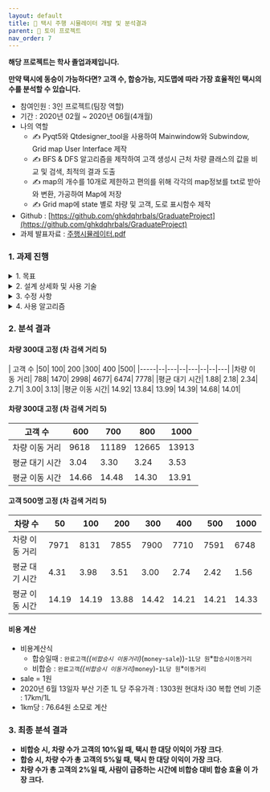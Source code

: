```yaml
---
layout: default
title: 🚖 택시 주행 시뮬레이터 개발 및 분석결과
parent: 📌 토이 프로젝트
nav_order: 7
---
```


**해당 프로젝트는 학사 졸업과제입니다.**

**만약 택시에 동승이 가능하다면? 고객 수, 합승가능, 지도맵에 따라 가장 효율적인 택시의 수를 분석할 수 있습니다.**

* 참여인원 : 3인 프로젝트(팀장 역할)
* 기간 : 2020년 02월 ~ 2020년 06월(4개월)
* 나의 역할
  * ✍️ Pyqt5와 Qtdesigner_tool을 사용하여 Mainwindow와 Subwindow, Grid map User Interface 제작
  * ✍️ BFS & DFS 알고리즘을 제작하여 고객 생성시 근처 차량 클래스의 값을 비교 및 검색, 최적의 결과 도출
  * ✍️ map의 개수를 10개로 제한하고 편의를 위해 각각의 map정보를 txt로 받아와 변환, 가공하여 Map에 저장
  * ✍️ Grid map에 state 별로 차량 및 고객, 도로 표시함수 제작
* Github : [https://github.com/ghkdqhrbals/GraduateProject](https://github.com/ghkdqhrbals/GraduateProject)
* 과제 발표자료 : [주행시뮬레이터.pdf](https://ghkdqhrbals.github.io/portfolios/assets/img/terms/주행시뮬레이터.pdf)

### 1. **과제 진행**

<details><summary> 1. 목표 </summary><div markdown="1">

자동 배차 및 주행경로 탐색 알고리즘 시뮬레이터를 제작한다. 그리고 **택시와 고객간 최적의 비율을 제시**한다. 

1. 사용자가 배차를 요청하면 자동으로 주변의 차를 배차하고 목적지까지 주행하는 경로를 나타내는 알고리즘을 구상하고, 이를 테스트하는 시뮬레이터를 만든다
2. 차량의 수, 고객의 수, 합승여부 등의 조건이 바뀔 때 어떤 알고리즘이 효율적인지 결과를 보여준다.

</div></details>

<details><summary> 2. 설계 상세화 및 사용 기술 </summary><div markdown="1">

-	PyQt5의 Qtdesign 툴을 사용하여 UI를 만든다.
-	최단 경로는 다익스트라 알고리즘을 이용해 탐색한다.
-	자동차와 사용자가 움직이는 동선을 맵에 표시한다.
-	BFS를 사용하여 사용자 근처의 자동차를 구한다.
-	맵 클래스를 통해 현재 상태를 파악한다.
-	car과 customer 클래스를 만들어 알고리즘에 필요한 정보들을 저장한다.
-	여러가지 조건을 설정할 수 있도록 하고 어떤 조건일 때 가장 효율적인지 판단할 수 있도록 결과를 표시한다.
-	다음과 같은 조건을 가진 알고리즘을 시뮬레이션 할 수 있다.
◦	합승 불가능 (1 : 1 배치)
◦	합승 가능 	(1 : N 배치, 먼저 탑승한 인원 먼저 처리)
◦	합승 시 최단 경로 수정 	(1 : N 배치, 목적지가 가까운 순으로 처리)
-	지도 상 경로의 가중치는 1로 일반화한다.
-	10개의 맵을 text파일로 생성해 읽어올 수 있다.
-	10개의 콜 시나리오를 만들고, 이를 바탕으로 테스트를 수행한다.
-	차량 총 이동거리, 고객의 평균 대기시간, 이동시간을 알고리즘별로 종합하여 화면에 표시한다.
-	고객 생성 시 근처 차량이 없을 때, 고객의 콜을 취소한다.

</div></details>

<details><summary> 3. 수정 사항 </summary><div markdown="1">

1.	맵 생성 함수 수정
여러 알고리즘에서 변수를 바꾸며 시뮬레이션을 수행할 때 고정된 환경을 만들 수 있도록 기존에 무작위로 생성되던 맵을 txt 파일로 만든 뒤 읽어오는 방식으로 수정했다.
2.	합승 알고리즘 추가
기존에는 합승 조건을 고려하지 않고 차량과 고객을 1 : 1 대응만을 처리하는 알고리즘만 존재했지만, 합승 조건을 고려하는 새로운 알고리즘이 추가됐다.
3.	시뮬레이션 결과 표시
기존에는 시간경과 버튼을 통해 차량과 사람이 어떤 식으로 움직이는지 나타냈다. 알고리즘이 추가되면서 알고리즘 별로 시뮬레이션 결과를 비교할 수 있도록 고객의 대기 시간, 목적지까지 걸린 시간, 차량의 이동 거리 등을 결과에 표시하도록 수정했다.
4.	UI 수정
변경 전 UI는 변수 입력이 불가능하고 시간에 따른 변화를 관찰만 할 수 있었다. 변경 후 UI는 메인 윈도우와 서브 윈도우로 나뉘었다. 메인 윈도우는 여러가지 변수나 원하는 알고리즘을 입력할 수 있고, 시뮬레이션 과정 및 결과를 보여주는 서브 윈도우에는 한번에 시뮬레이션을 완료할 수 있도록 skip 버튼을 추가했다.

</div></details>

<details><summary> 4. 사용 알고리즘 </summary><div markdown="1">

1. 고객 발생 처리 함수
2. 시간 경과 함수
3. BFS 함수
4. 고객 클래스 관리
5. 콜 시나리오 생성
6. 맵 생성

</div></details>

### 2. **분석 결과**

#### 차량 300대 고정 (차 검색 거리 5)

| 고객 수	|50|	100|	200	|300|	400	|500| 
|-----|--|---|--|---|--|--|---|
|차량 이동 거리|	788|	1470|	2998|	4677|	6474|	7778|
|평균 대기 시간|	1.88|	2.18|	2.34|	2.71|	3.00|	3.13|
|평균 이동 시간|	14.92|	13.84|	13.99|	14.39|	14.68|	14.01|

#### 차량 300대 고정 (차 검색 거리 5)

|고객 수|	600|	700|	800|	1000	|
|--|--|--|--|--|
|차량 이동 거리	|9618|	11189|	12665|	13913|		
|평균 대기 시간	|3.04|	3.30|	3.24|	3.53|		
|평균 이동 시간	|14.66|	14.48|	14.30|	13.91|		


#### 고객 500명 고정 (차 검색 거리 5)

|차량 수|	50|	100|	200|	300|	400|	500|	1000|
|--|--|--|--|--|--|--|--|
|차량 이동 거리|	7971|	8131|	7855|	7900|	7710|	7591|	6748|
|평균 대기 시간|	4.31|	3.98|	3.51|	3.00|	2.74|	2.42|	1.56|
|평균 이동 시간|	14.19|	14.19|	13.88|	14.42|	14.21|	14.21|	14.33|


#### 비용 계산

* 비용계산식
  * 합승일때 : `완료고객`*((`비합승시 이동거리`)*(`money`-`sale`))-`1L당 원`*`합승시이동거리`
  * 비합승 : `완료고객`*((`비합승시 이동거리`)*`money`)-`1L당 원`*`이동거리`
* sale = 1원
* 2020년 6월 13일자 부산 기준 1L 당 주유가격 : 1303원 현대차 i30 복합 연비 기준 : 17km/1L
* 1km당 : 76.64원 소모로 계산

### 3. **최종 분석 결과**

* **비합승 시, 차량 수가 고객의 10%일 때, 택시 한 대당 이익이 가장 크다**.
* **합승 시, 차량 수가 총 고객의 5%일 때, 택시 한 대당 이익이 가장 크다.**
* **차량 수가 총 고객의 2%일 때, 사람이 급증하는 시간에 비합승 대비 합승 효율 이 가장 크다.**